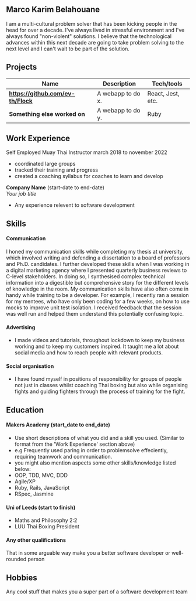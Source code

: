 ## Marco Karim Belahouane

I am a multi-cultural problem solver that has been kicking people in the head for over a decade. I've always lived in stressful environment and I've always found "non-violent" solutions. I believe that the technological advances within this next decade are going to take problem solving to the next level and I can't wait to be part of the solution.

## Projects

| Name                         | Description       | Tech/tools        |
| ---------------------------- | ----------------- | ----------------- |
| **https://github.com/ev-th/Flock**            | A webapp to do x. | React, Jest, etc. |
| **Something else worked on** | A webapp to do y. | Ruby              |

## Work Experience
Self Employed 
Muay Thai Instructor march 2018 to november 2022
- coordinated large groups
- tracked their training and progress
- created a coaching syllabus for coaches to learn and develop

**Company Name** (start-date to end-date)  
_Your job title_

- Any experience relevent to software development

## Skills

#### Communication
I honed my communication skills while completing my thesis at university, which involved writing and defending a dissertation to a board of professors and Ph.D. candidates. I further developed these skills when I was working in a digital marketing agency where I presented quarterly business reviews to C-level stakeholders. In doing so, I synthesised complex technical information into a digestible but comprehensive story for the different levels of knowledge in the room. My communication skills have also often come in handy while training to be a developer. For example, I recently ran a session for my mentees, who have only been coding for a few weeks, on how to use mocks to improve unit test isolation. I received feedback that the session was well run and helped them understand this potentially confusing topic.

#### Advertising

- I made videos and tutorials, throughout lockdown to keep my business working and to keep my customers inspired. It taught me a lot about social media and how to reach people with relevant products.

#### Social organisation
- I have found myself in positions of responsibility for groups of people not just in classes whilst coaching Thai boxing but also while organising fights and guiding fighters through the process of training for the fight. 

## Education

#### Makers Academy (start_date to end_date)
- Use short descriptions of what you did and a skill you used. (Similar to format from the 'Work Experience' section above)
- e.g Frequently used paring in order to problemsolve effeciently, requiring teamwork and communication.
- you might also mention aspects some other skills/knowledge listed below: 
- OOP, TDD, MVC, DDD
- Agile/XP
- Ruby, Rails, JavaScript
- RSpec, Jasmine

#### Uni of Leeds (start to finish)

- Maths and Philosophy 2:2
- LUU Thai Boxing President

#### Any other qualifications

That in some arguable way make you a better software developer or well-rounded person

## Hobbies

Any cool stuff that makes you a super part of a software development team
